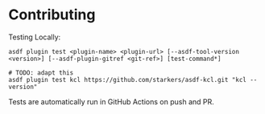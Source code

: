 # Contributing

Testing Locally:

```shell
asdf plugin test <plugin-name> <plugin-url> [--asdf-tool-version <version>] [--asdf-plugin-gitref <git-ref>] [test-command*]

# TODO: adapt this
asdf plugin test kcl https://github.com/starkers/asdf-kcl.git "kcl --version"
```

Tests are automatically run in GitHub Actions on push and PR.
